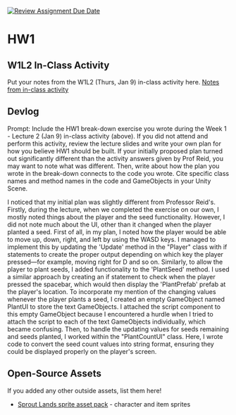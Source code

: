 [![Review Assignment Due Date](https://classroom.github.com/assets/deadline-readme-button-22041afd0340ce965d47ae6ef1cefeee28c7c493a6346c4f15d667ab976d596c.svg)](https://classroom.github.com/a/MjLLqDcN)
# HW1
## W1L2 In-Class Activity

Put your notes from the W1L2 (Thurs, Jan 9) in-class activity here.
[Notes from in-class activity](https://docs.google.com/document/d/17mZRhYt_gy1qqJ6RG-Yek7lBylWTOTiz4EfzqFjAirQ/edit?usp=sharing)

## Devlog
Prompt: Include the HW1 break-down exercise you wrote during the Week 1 - Lecture 2 (Jan 9) in-class activity (above). If you did not attend and perform this activity, review the lecture slides and write your own plan for how you believe HW1 should be built. If your initially proposed plan turned out significantly different than the activity answers given by Prof Reid, you may want to note what was different. Then, write about how the plan you wrote in the break-down connects to the code you wrote. Cite specific class names and method names in the code and GameObjects in your Unity Scene.


I noticed that my initial plan was slightly different from Professor Reid's. Firstly, during the lecture, when we completed the exercise on our own, I mostly noted things about the player and the seed functionality. However, I did not note much about the UI, other than it changed when the player planted a seed. First of all, in my plan, I noted how the player would be able to move up, down, right, and left by using the WASD keys. I managed to implement this by updating the 'Update' method in the "Player" class with if statements to create the proper output depending on which key the player pressed—for example, moving right for D and so on. Similarly, to allow the player to plant seeds, I added functionality to the 'PlantSeed' method. I used a similar approach by creating an if statement to check when the player pressed the spacebar, which would then display the 'PlantPrefab' prefab at the player's location. To incorporate my mention of the changing values whenever the player plants a seed, I created an empty GameObject named PlantUI to store the text GameObjects. I attached the script component to this empty GameObject because I encountered a hurdle when I tried to attach the script to each of the text GameObjects individually, which became confusing. Then, to handle the updating values for seeds remaining and seeds planted, I worked within the "PlantCountUI" class. Here, I wrote code to convert the seed count values into string format, ensuring they could be displayed properly on the player's screen.


## Open-Source Assets
If you added any other outside assets, list them here!
- [Sprout Lands sprite asset pack](https://cupnooble.itch.io/sprout-lands-asset-pack) - character and item sprites
